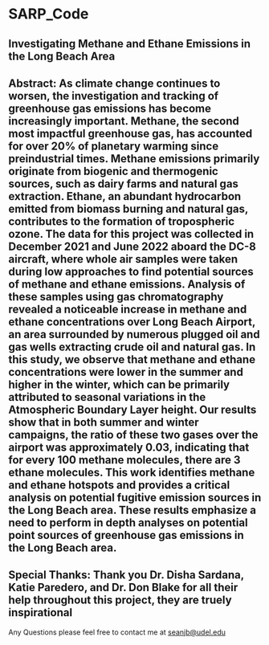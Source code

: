 # SARP_Code
Investigating Methane and Ethane Emissions in the Long Beach Area
-----------------------------------------------------------------------------------------------------------------------------------
Abstract:
As climate change continues to worsen, the investigation and tracking of greenhouse gas emissions has become increasingly
important. Methane, the second most impactful greenhouse gas, has accounted for over 20% of planetary warming since
preindustrial times. Methane emissions primarily originate from biogenic and thermogenic sources, such as dairy farms and
natural gas extraction. Ethane, an abundant hydrocarbon emitted from biomass burning and natural gas, contributes to the
formation of tropospheric ozone. The data for this project was collected in December 2021 and June 2022 aboard the DC-8
aircraft, where whole air samples were taken during low approaches to find potential sources of methane and ethane
emissions. Analysis of these samples using gas chromatography revealed a noticeable increase in methane and ethane
concentrations over Long Beach Airport, an area surrounded by numerous plugged oil and gas wells extracting crude oil and
natural gas. In this study, we observe that methane and ethane concentrations were lower in the summer and higher in the
winter, which can be primarily attributed to seasonal variations in the Atmospheric Boundary Layer height. Our results show
that in both summer and winter campaigns, the ratio of these two gases over the airport was approximately 0.03, indicating
that for every 100 methane molecules, there are 3 ethane molecules. This work identifies methane and ethane hotspots and
provides a critical analysis on potential fugitive emission sources in the Long Beach area. These results emphasize a need to
perform in depth analyses on potential point sources of greenhouse gas emissions in the Long Beach area.
-----------------------------------------------------------------------------------------------------------------------------------
Special Thanks:
Thank you Dr. Disha Sardana, Katie Paredero, and Dr. Don Blake for all their help throughout this project, they are truely inspirational
-----------------------------------------------------------------------------------------------------------------------------------
Any Questions please feel free to contact me at seanjb@udel.edu
